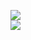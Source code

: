[![](https://img.shields.io/badge/Made%20With-Github%20Spray-lightgrey.svg?style=for-the-badge&logo=github)](https://github.com/Annihil/github-spray#13357)  
[![](https://i.imgur.com/2DrTn0Z.gif)](https://github.com/Annihil/github-spray)